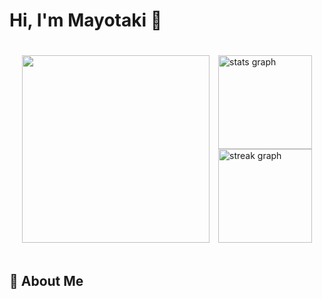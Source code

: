 # Hi, I'm Mayotaki 👋 

<div class=container>
  <img src="https://i.gifer.com/1dTC.gif" width="300"> 
  <div class=stats align="left">
    <img src="https://github-readme-stats.vercel.app/api?username=Mayotaki&hide_title=true&show_icons=true&include_all_commits=true&theme=ambient_gradient&locale=en&hide_border=true" height="150" alt="stats graph"  /> <br>
    <img src="https://streak-stats.demolab.com?user=Mayotaki&locale=en&mode=daily&theme=ambient_gradient&hide_border=true" height="150" alt="streak graph"  />
  </div>
</div>

<style>
  .container {
    display: flex;
    align-items: center;
    justify-content: space-between;
    padding: 20px;
  }
  .stats {
    max-width: 50%;
  }
</style>
## 🐾 About Me

